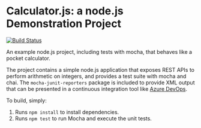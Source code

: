 Calculator.js: a node.js Demonstration Project
==============================================

[![Build Status](https://dev.azure.com/superusers-kursus/devops/_apis/build/status/Jalalhejazi.calculator?branchName=master)](https://dev.azure.com/superusers-kursus/devops/_build/latest?definitionId=9&branchName=master)


An example node.js project, including tests with mocha, that behaves like
a pocket calculator.

The project contains a simple node.js application that exposes REST APIs
to perform arithmetic on integers, and provides a test suite with mocha
and chai.  The `mocha-junit-reporters` package is included to provide XML
output that can be presented in a continuous integration tool like
[Azure DevOps](https://azure.com/devops).

To build, simply:

1. Runs `npm install` to install dependencies.
2. Runs `npm test` to run Mocha and execute the unit tests.

